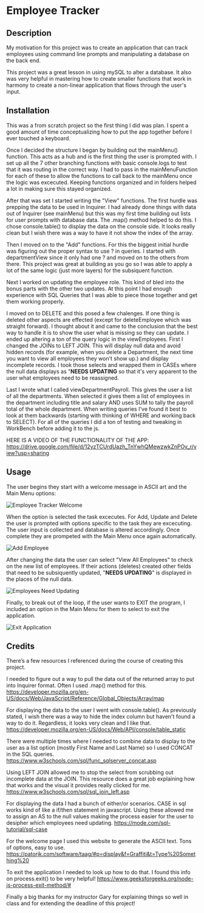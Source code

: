 # Employee Tracker

  
  ## Description
  
  My motivation for this project was to create an application that can track employees using command line prompts and manipulating a database on the back end.

  This project was a great lesson in using mySQL to alter a database.  It also was very helpful in mastering how to create smaller functions that work in harmony to create a non-linear application that flows through the user's input.
  
  
  ## Installation
  
  This was a from scratch project so the first thing I did was plan.  I spent a good amount of time conceptualizing how to put the app together before I ever touched a keyboard.

  Once I decided the structure I began by building out the mainMenu() function.  This acts as a hub and is the first thing the user is prompted with.  I set up all the 7 other branching functions with basic console.logs to test that it was routing in the correct way.  I had to pass in the mainMenuFunction for each of these to allow the functions to call back to the mainMenu once the logic was excecuted.  Keeping functions organized and in folders helped a lot in making sure this stayed organized.

  After that was set I started writing the "View" functions.  The first hurdle was prepping the data to be used in Inquirer.  I had already done things with data out of Inquirer (see mainMenu) but this was my first time building out lists for user prompts with database data.  The .map() method helped to do this.  I chose console.table() to display the data on the console side.  It looks really clean but I wish there was a way to have it not show the index of the array.

  Then I moved on to the "Add" functions.  For this the biggest initial hurdle was figuring out the proper syntax to use ? in queries.  I started with departmentView since it only had one ? and moved on to the others from there.  This project was great at building as you go so I was able to apply a lot of the same logic (just more layers) for the subsiquent function.

  Next I worked on updating the employee role.  This kind of bled into the bonus parts with the other two updates.  At this point I had enough experience with SQL Queries that I was able to piece those together and get them working properly.

  I moved on to DELETE and this posed a few chalenges.  If one thing is deleted other aspects are effected (except for deleteEmployee which was straight forward).  I thought about it and came to the conclusion that the best way to handle it is to show the user what is missing so they can update.  I ended up altering a ton of the query logic in the viewEmployees.  First I changed the JOINs to LEFT JOIN.  This will display null data and avoid hidden records (for example, when you delete a Department, the next time you want to view all employees they won't show up.) and display incomplete records.  I took those selects and wrapped them in CASEs where the null data displays as "**NEEDS UPDATING** so that it's very apparent to the user what employees need to be reassigned.

  Last I wrote what I called viewDepartmentPayroll.  This gives the user a list of all the departments.  When selected it gives them a list of employees in the department including title and salary AND uses SUM to tally the payroll total of the whole department.  When writing queries I've found it best to look at them backwards (starting with thinking of WHERE and working back to SELECT).  For all of the queries I did a ton of testing and tweaking in WorkBench before adding it to the js.

 HERE IS A VIDEO OF THE FUNCTIONALITY OF THE APP:  https://drive.google.com/file/d/12yzTCUrdUazh_TnYwhQMewzwkZnPOv_r/view?usp=sharing

  ## Usage
  
  The user begins they start with a welcome message in ASCII art and the Main Menu options:
  
![Employee Tracker Welcome](https://github.com/tylerpeterson8791/employee-tracker/assets/75902133/b9403eb0-3887-49ed-bd48-90bd14bd729a)

 When the option is selected the task excecutes.  For Add, Update and Delete the user is prompted with options specific to the task they are excecuting.  The user input is collected and database is altered accordingly.  Once complete they are prompeted with the Main Menu once again automatically.
 
![Add Employee](https://github.com/tylerpeterson8791/employee-tracker/assets/75902133/a6a77868-97f0-45e9-816a-6e1eca136282)


  After changing the data the user can select "View All Employees" to check on the new list of employees.  If their actions (deletes) created other fields that need to be subsiquently updated,  "**NEEDS UPDATING**" is displayed in the places of the null data.

  ![Employees Need Updating](https://github.com/tylerpeterson8791/employee-tracker/assets/75902133/6d27de7f-ab34-49bb-80be-f25492a30a3e)

  Finally, to break out of the loop, if the user wants to EXIT the program, I included an option in the Main Menu for them to select to exit the application.

  ![Exit Application](https://github.com/tylerpeterson8791/employee-tracker/assets/75902133/c37c68a5-23d3-46f7-8a8f-7dacada61a3c)


  ## Credits

  There’s a few resources I referenced during the course of creating this project.  

  I needed to figure out a way to pull the data out of the returned array to put into Inquirer format.  Often I used .map() method for this.  https://developer.mozilla.org/en-US/docs/Web/JavaScript/Reference/Global_Objects/Array/map

  For displaying the data to the user I went with console.table().  As previously stated, I wish there was a way to hide the index column but haven't found a way to do it.  Regardless, it looks very clean and I like that. https://developer.mozilla.org/en-US/docs/Web/API/console/table_static

 There were multiple times where I needed to combine data to display to the user as a list option (mostly First Name and Last Name) so I used CONCAT in the SQL queries.  https://www.w3schools.com/sql/func_sqlserver_concat.asp

 Using LEFT JOIN allowed me to stop the select from scrubbing out incomplete data at the JOIN.  This resource does a great job explaining how that works and the visual it provides really clicked for me.  https://www.w3schools.com/sql/sql_join_left.asp

 For displaying the data I had a bunch of either/or scenarios.  CASE in sql works kind of like a if/then statement in javascript.  Using these allowed me to assign an AS to the null values making the process easier for the user to desipher which employees need updating.  https://mode.com/sql-tutorial/sql-case

 For the welcome page I used this website to generate the ASCII text.  Tons of options, easy to use.  https://patorjk.com/software/taag/#p=display&f=Graffiti&t=Type%20Something%20

To exit the application I needed to look up how to do that.  I found this info on process.exit() to be very helpful!  https://www.geeksforgeeks.org/node-js-process-exit-method/#

  Finally a big thanks for my instructor Gary for explaining things so well in class and for extending the deadline of this project!
